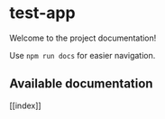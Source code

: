 # test-app

Welcome to the project documentation!

Use `npm run docs` for easier navigation.

## Available documentation

[[index]]
